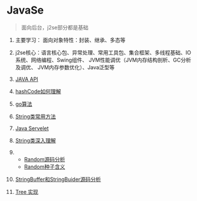 # JavaSe
>面向后台，j2se部分都是基础
1. 主要学习： 面向对象特性：封装、继承、多态等
2. j2se核心：语言核心包、异常处理、常用工具包、集合框架、多线程基础、IO系统、网络编程、Swing组件、 JVM性能调优（JVM内存结构剖析、GC分析及调优、
JVM内存参数优化）、Java泛型等

3. [JAVA API](http://tool.oschina.net/apidocs/apidoc?api=jdk-zh)

4. [hashCode如何理解](http://blog.csdn.net/pozmckaoddb/article/details/47447429)

5. [go算法](http://m.blog.csdn.net/l1028386804/article/details/51097928)

6. [String类常用方法](http://blog.csdn.net/zhaofang_jy/article/details/21107551)

7. [Java Servelet](https://www.cnblogs.com/kebibuluan/p/8290171.html)

8. [String类深入理解](http://blog.csdn.net/stanxl/article/details/42360689)

9. 
    - [Random源码分析](http://blog.csdn.net/qq_28282317/article/details/52985774)
    - [Random种子含义](http://blog.sina.com.cn/s/blog_64d5f4bd0100h0zz.html)
    
10. [StringBuffer和StringBuider源码分析](http://www.jb51.net/article/78057.htm)

11. [Tree 实现](https://www.cnblogs.com/web424/p/6911892.html)
